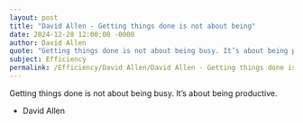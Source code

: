 ```yaml
---
layout: post
title: "David Allen - Getting things done is not about being"
date: 2024-12-28 12:00:00 -0000
author: David Allen
quote: "Getting things done is not about being busy. It’s about being productive."
subject: Efficiency
permalink: /Efficiency/David Allen/David Allen - Getting things done is not about being
---
```


Getting things done is not about being busy. It’s about being productive.

- David Allen
